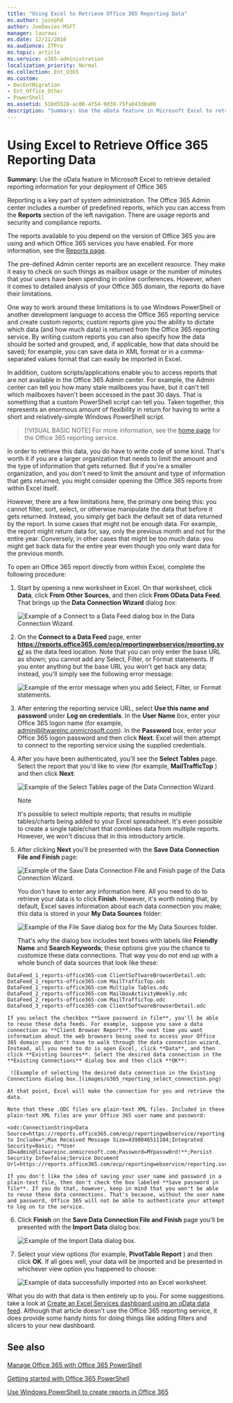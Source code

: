 ```yaml
---
title: "Using Excel to Retrieve Office 365 Reporting Data"
ms.author: josephd
author: JoeDavies-MSFT
manager: laurawi
ms.date: 12/21/2016
ms.audience: ITPro
ms.topic: article
ms.service: o365-administration
localization_priority: Normal
ms.collection: Ent_O365
ms.custom:
- DecEntMigration
- Ent_Office_Other
- PowerShell
ms.assetid: 510d5528-ac00-4f54-9d38-75fa043d0a06
description: "Summary: Use the oData feature in Microsoft Excel to retrieve detailed reporting information for your deployment of Office 365"
---
```


# Using Excel to Retrieve Office 365 Reporting Data

 **Summary:** Use the oData feature in Microsoft Excel to retrieve detailed reporting information for your deployment of Office 365
  
Reporting is a key part of system administration. The Office 365 Admin center includes a number of predefined reports, which you can access from the **Reports** section of the left navigation. There are usage reports and security and compliance reports.
  
The reports available to you depend on the version of Office 365 you are using and which Office 365 services you have enabled. For more information, see the [Reports page](https://technet.microsoft.com/en-us/library/office-365-reports.aspx).
  
The pre-defined Admin center reports are an excellent resource. They make it easy to check on such things as mailbox usage or the number of minutes that your users have been spending in online conferences. However, when it comes to detailed analysis of your Office 365 domain, the reports do have their limitations.
  
One way to work around these limitations is to use Windows PowerShell or another development language to access the Office 365 reporting service and create custom reports; custom reports give you the ability to dictate which data (and how much data) is returned from the Office 365 reporting service. By writing custom reports you can also specify how the data should be sorted and grouped, and, if applicable, how that data should be saved; for example, you can save data in XML format or in a comma-separated values format that can easily be imported in Excel. 
  
In addition, custom scripts/applications enable you to access reports that are not available in the Office 365 Admin center. For example, the Admin center can tell you how many stale mailboxes you have, but it can't tell which mailboxes haven't been accessed in the past 30 days. That is something that a custom PowerShell script can tell you. Taken together, this represents an enormous amount of flexibility in return for having to write a short and relatively-simple Windows PowerShell script.
  
> [!VISUAL BASIC NOTE]
> For more information, see the [home page](https://msdn.microsoft.com/en-us/library/office/jj984325%28v=office.15%29.aspx) for the Office 365 reporting service.
  
In order to retrieve this data, you do have to write code of some kind. That's worth it if you are a larger organization that needs to limit the amount and the type of information that gets returned. But if you're a smaller organization, and you don't need to limit the amount and type of information that gets returned, you might consider opening the Office 365 reports from within Excel itself.
  
However, there are a few limitations here, the primary one being this: you cannot filter, sort, select, or otherwise manipulate the data that before it gets returned. Instead, you simply get back the default set of data returned by the report. In some cases that might not be enough data. For example, the report might return data for, say, only the previous month and not for the entire year. Conversely, in other cases that might be too much data: you might get back data for the entire year even though you only want data for the previous month.
  
To open an Office 365 report directly from within Excel, complete the following procedure:
  
1. Start by opening a new worksheet in Excel. On that worksheet, click **Data**, click **From Other Sources**, and then click **From OData Data Feed**. That brings up the **Data Connection Wizard** dialog box:
    
     ![Example of a Connect to a Data Feed dialog box in the Data Connection Wizard.](images/o365_reporting_connect_data_feed.png)
  
2. On the **Connect to a Data Feed** page, enter **https://reports.office365.com/ecp/reportingwebservice/reporting.svc/** as the data feed location. Note that you can only enter the base URL as shown; you cannot add any Select, Filter, or Format statements. If you enter anything but the base URL you won't get back any data; instead, you'll simply see the following error message:
    
     ![Example of the error message when you add Select, Filter, or Format statements.](images/o365_reporting_incorrect_data_feed.png)
  
3. After entering the reporting service URL, select **Use this name and password** under **Log on credentials**. In the **User Name** box, enter your Office 365 logon name (for example, admin@litwareinc.onmicrosoft.com). In the **Password** box, enter your Office 365 logon password and then click **Next**. Excel will then attempt to connect to the reporting service using the supplied credentials.
    
4. After you have been authenticated, you'll see the **Select Tables** page. Select the report that you'd like to view (for example, **MailTrafficTop** ) and then click **Next**:
    
     ![Example of the Select Tables page of the Data Connection Wizard.](images/o365_reporting_select_tables.png)
  
    > [!NOTE]
    > It's possible to select multiple reports; that results in multiple tables/charts being added to your Excel spreadsheet. It's even possible to create a single table/chart that combines data from multiple reports. However, we won't discuss that in this introductory article. 
  
5. After clicking **Next** you'll be presented with the **Save Data Connection File and Finish** page:
    
     ![Example of the Save Data Connection File and Finish page of the Data Connection Wizard.](images/o365_reporting_odata_finish.png)
  
    You don't have to enter any information here. All you need to do to retrieve your data is to click **Finish**. However, it's worth noting that, by default, Excel saves information about each data connection you make; this data is stored in your **My Data Sources** folder:
    
     ![Example of the File Save dialog box for the My Data Sources folder.](images/o365_reporting_save_data_source.png)
  
    That's why the dialog box includes text boxes with labels like **Friendly Name** and **Search Keywords**; these options give you the chance to customize these data connections. That way you do not end up with a whole bunch of data sources that look like these:
    
  ```
  DataFeed_1_reports-office365-com ClientSoftwareBrowserDetail.odc
DataFeed_1_reports-office365-com MailTrafficTop.odc
DataFeed_1_reports-office365-com Multiple Tables.odc
DataFeed_2_reports-office365-com MailboxActivityWeekly.odc
DataFeed_2_reports-office365-com MailTrafficTop.odc
DataFeed_3_reports-office365-com ClientSoftwareBrowserDetail.odc
  ```

    If you select the checkbox **Save password in file**, you'll be able to reuse these data feeds. For example, suppose you save a data connection as **Client Browser Report**. The next time you want information about the web browsers being used to access your Office 365 domain you don't have to walk through the data connection wizard. Instead, all you need to do is open Excel, click **Data**, and then click **Existing Sources**. Select the desired data connection in the **Existing Connections** dialog box and then click **OK**:
    
     ![Example of selecting the desired data connection in the Existing Connections dialog box.](images/o365_reporting_select_connection.png)
  
    At that point, Excel will make the connection for you and retrieve the data.
    
    Note that these .ODC files are plain-text XML files. Included in these plain-text XML files are your Office 365 user name and password:
    
    <odc:ConnectionString>Data Source=https://reports.office365.com/ecp/reportingwebservice/reporting.svc/;Namespaces to Include=*;Max Received Message Size=4398046511104;Integrated Security=Basic; **User ID=admin@litwareinc.onmicrosoft.com;Password=MYpassw0rd!**;Persist Security Info=false;Service Document Url=https://reports.office365.com/ecp/reportingwebservice/reporting.svc/</odc:ConnectionString>
    
    If you don't like the idea of saving your user name and password in a plain-text file, then don't check the box labeled **Save password in file**. If you do that, however, keep in mind that you won't be able to reuse these data connections. That's because, without the user name and password, Office 365 will not be able to authenticate your attempt to log on to the service.
    
6. Click **Finish** on the **Save Data Connection File and Finish** page you'll be presented with the **Import Data** dialog box:
    
     ![Example of the Import Data dialog box.](images/o365_reporting_import_data.png)
  
7. Select your view options (for example, **PivotTable Report** ) and then click **OK**. If all goes well, your data will be imported and be presented in whichever view option you happened to choose:
    
     ![Example of data successfully imported into an Excel worksheet.](images/o365_reporting_sample_spreadsheet.png)
  
What you do with that data is then entirely up to you. For some suggestions. take a look at [Create an Excel Services dashboard using an oData data feed](https://technet.microsoft.com/en-us/library/jj873965%28v=office.15%29.aspx). Although that article doesn't use the Office 365 reporting service, it does provide some handy hints for doing things like adding filters and slicers to your new dashboard.
  
## See also

#### 

[Manage Office 365 with Office 365 PowerShell](manage-office-365-with-office-365-powershell.md)
  
[Getting started with Office 365 PowerShell](getting-started-with-office-365-powershell.md)
  
[Use Windows PowerShell to create reports in Office 365](use-windows-powershell-to-create-reports-in-office-365.md)

